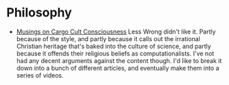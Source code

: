 # Philosophy

* [Musings on Cargo Cult Consciousness](https://www.lesswrong.com/posts/oFiHwuuS8LAYqRNFh/musings-on-cargo-cult-consciousness)
  Less Wrong didn't like it. Partly because of the style, and partly because
  it calls out the irrational Christian heritage that's baked into the
  culture of science, and partly because it offends their religious beliefs
  as computationalists. I've not had any decent arguments against the content
  though.
  I'd like to break it down into a bunch of different articles, and eventually
  make them into a series of videos.
